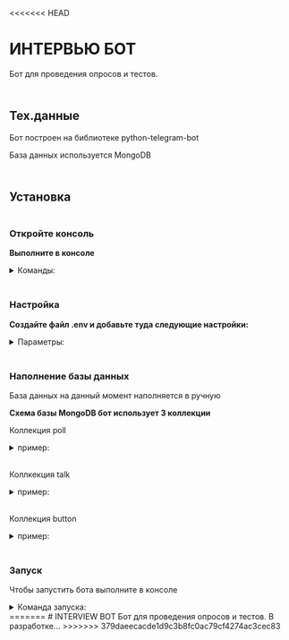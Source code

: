 <<<<<<< HEAD
# ИНТЕРВЬЮ БОТ
Бот для проведения опросов и тестов.

## <br><b>Тех.данные</b>
Бот построен на библиотеке python-telegram-bot

База данных используется MongoDB

## <br><b>Установка</b>

### <br><b>Откройте консоль</b>

<b>Выполните в консоле</b>             
    <details><summary> Команды: </summary>
```
git clone https://github.com/IgV52/interview-bot.git
pip install -r requirements.txt
```
</details>

### <br><b>Настройка</b>

<b>Создайте файл .env и добавьте туда следующие настройки:</b>
    <details>
    <summary> Параметры: </summary></b>
```
BOT_API = 'Ключ от BotFather'
MONGO_LINK = 'адрес базы данных'
MONGO_DB = 'название базы данных'
```
</details>

### <br><b>Наполнение базы данных</b>
База данных на данный момент наполняется в ручную

<b>Схема базы MongoDB бот использует 3 коллекции</b>

Коллекция poll
    <details>
    <summary> пример: </summary>
```
{
  "_id": {
    "$oid": "xxxxxxxxx"
  },
  "form": {
    "Тест 1": {
      "quest": {
        "1": "Какой метод исследования производится с помощью линейки и весов?",
        "2": "Какой организм из перечисленных не имеет клеточного строения?",
        "3": "Водная среда - это",
        "4": "Чем покрытосеменные растения отличаются от голосеменных?",
        "5": "Какое животное входит в Красную книгу?"
      },
      "answer": {
        "1": "1: Наблюдение, 2: Измерение, 3: Изучение, 4: Эксперимент",
        "2": "1: Инфузории, 2: Вирусы, 3: Бактерии, 4: Грибы",
        "3": "1: Стратосфера, 2: Атмосфера, 3: Гидросфера, 4: Литосфера",
        "4": "1: Наличием цветка, 2: Наличием корней, 3: Наличием стебля и листьев, 4: Наличием семян",
        "5": "1: Уж обыкновенный, 2: Кабан, 3: Лось, 4: Белый медведь"
      },
      "key": {
        "1": "2",
        "2": "2",
        "3": "3",
        "4": "1",
        "5": "4"
      }
    }
  },
  "section": "Биология"
}
```
</details>

<br>Коллкекция talk
    <details>
    <summary> пример: </summary>
```
{
  "_id": {
    "$oid": "xxxxxxxxx"
  },
  "form": {
    "Тема 1": {
        "1": "Какой метод исследования производится с помощью линейки и весов?",
        "2": "Какой организм из перечисленных не имеет клеточного строения?",
        "3": "Водная среда - это",
        "4": "Чем покрытосеменные растения отличаются от голосеменных?",
        "5": "Какое животное входит в Красную книгу?"
    }
  },
  "section": "Биология"
}
```
</details>

<br>Коллекция button
    <details>
    <summary> пример: </summary>
    
    talk button
```
{
  "_id": {
    "$oid": "xxxxxxxxx"
  },
  "id": 1,
  "button": {
    "Биология": [
      "Тема 1",
      "Тема 2"
    ]
  }
}
```
    poll button

```
{
  "_id": {
    "$oid": "xxxxxxxxx"
  },
  "id": 2,
  "button": {
    "Биология": {
      "Тест 1": ["1","2","3","4"] #Это варианты ответов.
    }
  }
}
```
</details>

### <br><b>Запуск</b>
Чтобы запустить бота выполните в консоле
    <details>
    <summary> Команда запуска: </summary>
```
python app.py
```
</details>
=======
# INTERVIEW BOT
Бот для проведения опросов и тестов.
В разработке...
>>>>>>> 379daeecacde1d9c3b8fc0ac79cf4274ac3cec83
